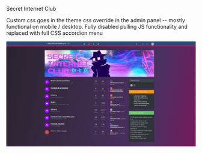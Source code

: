 Secret Internet Club 

Custom.css goes in the theme css override in the admin panel -- mostly functional on mobile / desktop.  Fully disabled pulling JS functionality and replaced with full CSS accordion menu

![alt text](https://raw.githubusercontent.com/DemonSkye/nodebb-theme-secret-internet-club/master/screenshot.png "Logo Title Text 1")
